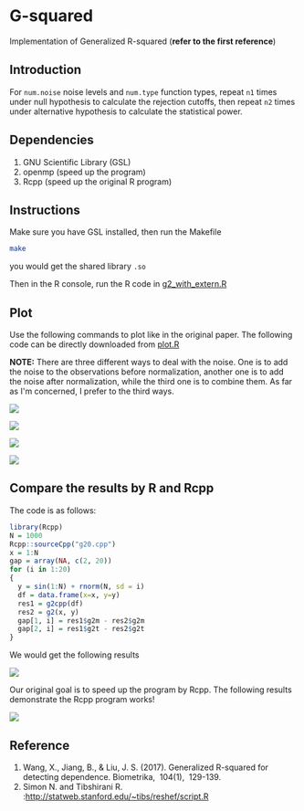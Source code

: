 # G-squared

Implementation of Generalized R-squared (**refer to the first reference**)

## Introduction

For `num.noise` noise levels and `num.type` function types, repeat `n1` times under null hypothesis to calculate the rejection cutoffs, then repeat `n2` times under alternative hypothesis to calculate the statistical power.

## Dependencies

1. GNU Scientific Library (GSL)
2. openmp (speed up the program)
3. Rcpp (speed up the original R program)

## Instructions

Make sure you have GSL installed, then run the Makefile
```bash
make
```

you would get the shared library `.so`

Then in the R console, run the R code in [g2_with_extern.R](g2_with_extern.R)

## Plot

Use the following commands to plot like in the original paper. The following code can be directly downloaded from [plot.R](plot.R)

**NOTE:** There are three different ways to deal with the noise. One is to add the noise to the observations before normalization, another one is to add the noise after normalization, while the third one is to combine them. As far as I'm concerned, I prefer to the third ways.

![](res/way1/power_way1.png)

![](res/way2/single_normalize_xlim_0.5/power_single_xlim_05.png)

![](res/way3/normalize_xlim_0.2/power_xlim_02.png)

![](res/way3/normalize_xlim_0.5/power_xlim_05.png)




## Compare the results by R and Rcpp

The code is as follows:
```r
library(Rcpp)
N = 1000
Rcpp::sourceCpp("g20.cpp")
x = 1:N
gap = array(NA, c(2, 20))
for (i in 1:20)
{
  y = sin(1:N) + rnorm(N, sd = i)
  df = data.frame(x=x, y=y)
  res1 = g2cpp(df)
  res2 = g2(x, y)
  gap[1, i] = res1$g2m - res2$g2m
  gap[2, i] = res1$g2t - res2$g2t
}
```

We would get the following results

![](compare_res.png)

Our original goal is to speed up the program by Rcpp. The following results demonstrate the Rcpp program works!


![](compare_time.png)

## Reference
1. Wang, X., Jiang, B., & Liu, J. S. (2017). Generalized R-squared for detecting dependence. Biometrika,​ ​ 104(1),​ ​ 129-139.
2. Simon N. and Tibshirani R. :http://statweb.stanford.edu/~tibs/reshef/script.R
